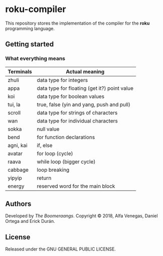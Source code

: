 # roku-compiler
This repository stores the implementation of the compiler for the __roku__ programming language.

## Getting started

### What everything means

__Terminals__ | __Actual meaning__
------------- | -------------
zhuli  		| data type for integers
appa    	| data type for floating (get it?) point value
koi			| data type for boolean values
tui, la 	| true, false (yin and yang, push and pull)
scroll  	| data type for strings of characters
wan			| data type for individual characters
sokka 		| null value
bend		| for function declarations
agni, kai 	| if, else
avatar 		| for loop (cycle)
raava		| while loop (bigger cycle)
cabbage		| loop breaking
yipyip		| return
energy		| reserved word for the main block


## Authors
Developed by _The Boomeraangs_. Copyright © 2018, Alfa Venegas, Daniel Ortega and Erick Durán.

## License
Released under the GNU GENERAL PUBLIC LICENSE.
